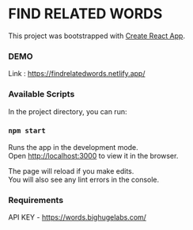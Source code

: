 # FIND RELATED WORDS 

This project was bootstrapped with [Create React App](https://github.com/facebook/create-react-app).

### DEMO

Link : https://findrelatedwords.netlify.app/

### Available Scripts

In the project directory, you can run:

### `npm start`

Runs the app in the development mode.\
Open [http://localhost:3000](http://localhost:3000) to view it in the browser.

The page will reload if you make edits.\
You will also see any lint errors in the console.

### Requirements 

API KEY - https://words.bighugelabs.com/
